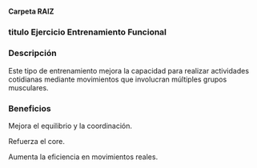 #### Carpeta RAIZ 

### titulo Ejercicio Entrenamiento Funcional


### Descripción

Este tipo de entrenamiento mejora la capacidad para realizar actividades cotidianas mediante movimientos que involucran múltiples grupos musculares.

### Beneficios
Mejora el equilibrio y la coordinación.

Refuerza el core.

Aumenta la eficiencia en movimientos reales.


